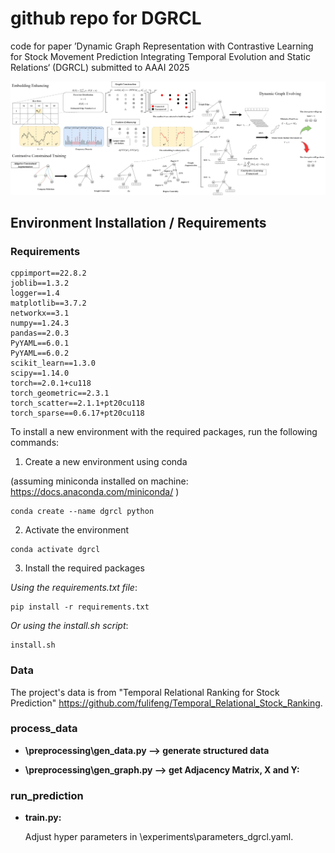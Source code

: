 # github repo for DGRCL

code for paper ’Dynamic Graph Representation with Contrastive Learning for Stock Movement Prediction Integrating Temporal Evolution and Static Relations‘ (DGRCL) submitted to AAAI 2025

![fig_DGRCL](\fig_DGRCL.jpg)

## Environment Installation / Requirements
### Requirements
```
cppimport==22.8.2
joblib==1.3.2
logger==1.4
matplotlib==3.7.2
networkx==3.1
numpy==1.24.3
pandas==2.0.3
PyYAML==6.0.1
PyYAML==6.0.2
scikit_learn==1.3.0
scipy==1.14.0
torch==2.0.1+cu118
torch_geometric==2.3.1
torch_scatter==2.1.1+pt20cu118
torch_sparse==0.6.17+pt20cu118
```
To install a new environment with the required packages, run the following commands:

1. Create a new environment using conda 

(assuming miniconda installed on machine: https://docs.anaconda.com/miniconda/ ) 
```
conda create --name dgrcl python
```
2. Activate the environment
```
conda activate dgrcl
```
3. Install the required packages
 
_Using the requirements.txt file_:
```
pip install -r requirements.txt
```
_Or using the install.sh script_:
```
install.sh
```

### Data
The project's data is from "Temporal Relational Ranking for Stock Prediction" https://github.com/fulifeng/Temporal_Relational_Stock_Ranking.

### process_data

- **\preprocessing\gen_data.py ⟶ generate structured data**

- **\preprocessing\gen_graph.py ⟶ get Adjacency Matrix, X and Y:**

### run_prediction

- **train.py:**

  Adjust hyper parameters in \experiments\parameters_dgrcl.yaml.



